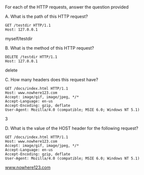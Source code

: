 For each of the HTTP requests, answer the question provided

A. What is the path of this HTTP request?
```
GET /testdir HTTP/1.1
Host: 127.0.0.1

```
myself/testdir

B. What is the method of this HTTP request?
```
DELETE /testdir HTTP/1.1
Host: 127.0.0.1

```
delete

C. How many headers does this request have?
```
GET /docs/index.html HTTP/1.1
Host: www.nowhere123.com
Accept: image/gif, image/jpeg, */*
Accept-Language: en-us
Accept-Encoding: gzip, deflate
User-Agent: Mozilla/4.0 (compatible; MSIE 6.0; Windows NT 5.1)

```
3

D. What is the value of the HOST header for the following request?
```
GET /docs/index.html HTTP/1.1
Host: www.nowhere123.com
Accept: image/gif, image/jpeg, */*
Accept-Language: en-us
Accept-Encoding: gzip, deflate
User-Agent: Mozilla/4.0 (compatible; MSIE 6.0; Windows NT 5.1)

```
www.nowhere123.com